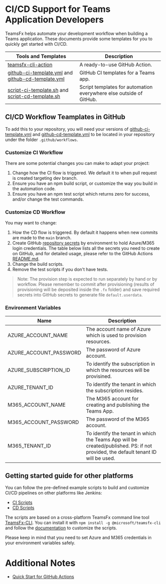 # CI/CD Support for Teams Application Developers

TeamsFx helps automate your development workflow when building a Teams application. These documents provide some templates for you to quickly get started with CI/CD.

|Tools and Templates|Description|
|---|---|
|[teamsfx-cli-action](https://github.com/OfficeDev/teamsfx-cli-action)|A ready-to-use GitHub Action.|
|[github-ci-template.yml](https://github.com/OfficeDev/TeamsFx/blob/main/docs/cicd/github-ci-template.yml) and [github-cd-template.yml](https://github.com/OfficeDev/TeamsFx/blob/main/docs/cicd/github-cd-template.yml)| GitHub CI templates for a Teams app. |
|[script-ci-template.sh](https://github.com/OfficeDev/TeamsFx/blob/main/docs/cicd/others-script-ci-template.sh) and [script-cd-template.sh](https://github.com/OfficeDev/TeamsFx/blob/main/docs/cicd/others-script-cd-template.sh)| Script templates for automation everywhere else outside of GitHub. |

## CI/CD Workflow Teamplates in GitHub

To add this to your repository, you will need your versions of [github-ci-template.yml](https://github.com/OfficeDev/TeamsFx/blob/main/docs/cicd/github-ci-template.yml) and  [github-cd-template.yml](https://github.com/OfficeDev/TeamsFx/blob/main/docs/cicd/github-cd-template.yml) to be located in your repository under the folder `.github/workflows`. 

### Customize CI Workflow
There are some potential changes you can make to adapt your project:

1. Change how the CI flow is triggered. We default it to when pull request is created targeting dev branch.
1. Ensure you have an npm build script, or customize the way you build in the automation code.
1. Ensure you have an npm test script which returns zero for success, and/or change the test commands.

### Customize CD Workflow
You may want to change:
1. How the CD flow is triggered. By default it happens when new commits are made to the `main` branch.
1. Create GitHub [repository secrets](https://docs.github.com/en/actions/reference/encrypted-secrets) by environment to hold Azure/M365 login credentials. The table below lists all the secrets you need to create on GitHub, and for detailed usage, please refer to the GitHub Actions [README.md](https://github.com/OfficeDev/teamsfx-cli-action/blob/main/README.md).
1. Change the build scripts.
1. Remove the test scripts if you don't have tests.

> Note: The provision step is expected to run separately by hand or by workflow. Please remember to commit after provisioning (results of provisioning will be deposited inside the `.fx` folder) and save required secrets into GitHub secrets to generate file `default.userdata`.

### Environment Variables

|Name|Description|
|---|---|
|AZURE_ACCOUNT_NAME|The account name of Azure which is used to provision resources.|
|AZURE_ACCOUNT_PASSWORD|The password of Azure account.|
|AZURE_SUBSCRIPTION_ID|To identify the subscription in which the resources will be provisined.|
|AZURE_TENANT_ID|To identify the tenant in which the subscription resides.|
|M365_ACCOUNT_NAME|The M365 account for creating and publishing the Teams App.|
|M365_ACCOUNT_PASSWORD|The password of the M365 account.|
|M365_TENANT_ID|To identify the tenant in which the Teams App will be created/published. PS: if not provided, the default tenant ID will be used.|


## Getting started guide for other platforms
You can follow the pre-defined example scripts to build and customize CI/CD pipelines on other platforms like Jenkins:
* [CI Scripts](https://github.com/OfficeDev/TeamsFx/blob/main/docs/cicd/others-script-ci-template.sh)
* [CD Scripts](https://github.com/OfficeDev/TeamsFx/blob/main/docs/cicd/others-script-cd-template.sh)

The scripts are based on a cross-platform TeamsFx command line tool [TeamsFx-CLI](https://www.npmjs.com/package/@microsoft/teamsfx-cli). You can install it with `npm install -g @microsoft/teamsfx-cli` and follow the [documentation](https://github.com/OfficeDev/TeamsFx/blob/dev/docs/cli/user-manual.md) to customize the scripts.

Please keep in mind that you need to set Azure and M365 credentials in your environment variables safely.

# Additional Notes
* [Quick Start for GitHub Actions](https://docs.github.com/en/actions/quickstart#creating-your-first-workflow)
